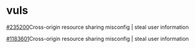 # vuls

[\#235200](https://hackerone.com/reports/235200)Cross-origin resource sharing misconfig \| steal user information

[\#1183601](https://hackerone.com/reports/1183601)Cross-origin resource sharing misconfig \| steal user information

